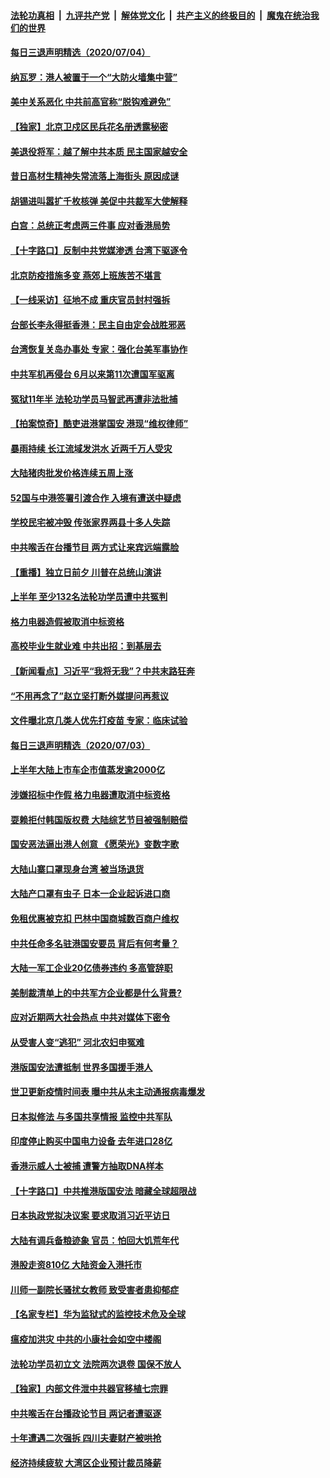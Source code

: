 ####  [法轮功真相](../../../../basic/blob/master/README.md?t=07051004) &nbsp;|&nbsp; [九评共产党](../../../../9ping.md/blob/master/README.md?t=07051004) &nbsp;|&nbsp; [解体党文化](../../../../jtdwh.md/blob/master/README.md?t=07051004)  &nbsp;|&nbsp; [共产主义的终极目的](../../../../gczydzjmd.md/blob/master/README.md?t=07051004) &nbsp;|&nbsp; [魔鬼在统治我们的世界](../../../../mgztzwmdsj.md/blob/master/README.md?t=07051004) 

#### [每日三退声明精选（2020/07/04）](../pages/nsc413/n12233206.md?t=07051004) 

#### [纳瓦罗：港人被置于一个“大防火墙集中营”](../pages/nsc413/n12233112.md?t=07051004) 

#### [美中关系恶化 中共前高官称“脱钩难避免”](../pages/nsc413/n12232936.md?t=07051004) 

#### [【独家】北京卫戍区民兵花名册透露秘密](../pages/nsc413/n12165121.md?t=07051004) 

#### [美退役将军：越了解中共本质 民主国家越安全](../pages/nsc413/n12232962.md?t=07051004) 

#### [昔日高材生精神失常流落上海街头 原因成谜](../pages/nsc413/n12232795.md?t=07051004) 

#### [胡锡进叫嚣扩千枚核弹 美促中共裁军大使解释](../pages/nsc413/n12231558.md?t=07051004) 

#### [白宫：总统正考虑两三件事 应对香港局势](../pages/nsc413/n12232772.md?t=07051004) 

#### [【十字路口】反制中共党媒渗透 台湾下驱逐令](../pages/nsc413/n12231666.md?t=07051004) 

#### [北京防疫措施多变 燕郊上班族苦不堪言](../pages/nsc413/n12232325.md?t=07051004) 

#### [【一线采访】征地不成 重庆官员封村强拆](../pages/nsc413/n12232323.md?t=07051004) 

#### [台部长李永得挺香港：民主自由定会战胜邪恶](../pages/nsc413/n12232596.md?t=07051004) 

#### [台湾恢复关岛办事处 专家：强化台美军事协作](../pages/nsc413/n12232528.md?t=07051004) 

#### [中共军机再侵台 6月以来第11次遭国军驱离](../pages/nsc413/n12232407.md?t=07051004) 

#### [冤狱11年半 法轮功学员马智武再遭非法批捕](../pages/nsc413/n12230577.md?t=07051004) 

#### [【拍案惊奇】酷吏进港掌国安 港现“维权律师”](../pages/nsc413/n12231629.md?t=07051004) 


#### [暴雨持续 长江流域发洪水 近两千万人受灾](../pages/nsc413/n12231677.md?t=07051004) 

#### [大陆猪肉批发价格连续五周上涨](../pages/nsc413/n12231800.md?t=07051004) 

#### [52国与中港签署引渡合作 入境有遭送中疑虑](../pages/nsc413/n12232103.md?t=07051004) 

#### [学校民宅被冲毁 传张家界两县十多人失踪](../pages/nsc413/n12231983.md?t=07051004) 

#### [中共喉舌在台播节目 两方式让来宾远端露脸](../pages/nsc413/n12231715.md?t=07051004) 

#### [【重播】独立日前夕 川普在总统山演讲](../pages/nsc413/n12230343.md?t=07051004) 

#### [上半年 至少132名法轮功学员遭中共冤判](../pages/nsc413/n12229828.md?t=07051004) 

#### [格力电器造假被取消中标资格](../pages/nsc413/n12231580.md?t=07051004) 

#### [高校毕业生就业难 中共出招：到基层去](../pages/nsc413/n12231647.md?t=07051004) 

#### [【新闻看点】习近平“我将无我”？中共末路狂奔](../pages/nsc413/n12231315.md?t=07051004) 

#### [“不用再念了”赵立坚打断外媒提问再惹议](../pages/nsc413/n12231415.md?t=07051004) 

#### [文件曝北京几类人优先打疫苗 专家：临床试验](../pages/nsc413/n12230906.md?t=07051004) 

#### [每日三退声明精选（2020/07/03）](../pages/nsc413/n12231529.md?t=07051004) 

#### [上半年大陆上市车企市值蒸发逾2000亿](../pages/nsc413/n12231313.md?t=07051004) 

#### [涉嫌招标中作假 格力电器遭取消中标资格](../pages/nsc413/n12231383.md?t=07051004) 

#### [耍赖拒付韩国版权费 大陆综艺节目被强制赔偿](../pages/nsc413/n12228726.md?t=07051004) 

#### [国安恶法逼出港人创意 《愿荣光》变数字歌](../pages/nsc413/n12230960.md?t=07051004) 

#### [大陆山寨口罩现身台湾 被当场退货](../pages/nsc413/n12231038.md?t=07051004) 

#### [大陆产口罩有虫子 日本一企业起诉进口商](../pages/nsc413/n12231106.md?t=07051004) 

#### [免租优惠被克扣 巴林中国商城数百商户维权](../pages/nsc413/n12231046.md?t=07051004) 

#### [中共任命多名驻港国安要员 背后有何考量？](../pages/nsc413/n12230989.md?t=07051004) 

#### [大陆一军工企业20亿债券违约 多高管辞职](../pages/nsc413/n12230777.md?t=07051004) 

#### [美制裁清单上的中共军方企业都是什么背景?](../pages/nsc413/n12231022.md?t=07051004) 

#### [应对近期两大社会热点 中共对媒体下密令](../pages/nsc413/n12230907.md?t=07051004) 

#### [从受害人变“逃犯” 河北农妇申冤难](../pages/nsc413/n12230891.md?t=07051004) 

#### [港版国安法遭抵制 世界多国援手港人](../pages/nsc413/n12230835.md?t=07051004) 

#### [世卫更新疫情时间表 曝中共从未主动通报病毒爆发](../pages/nsc413/n12230942.md?t=07051004) 

#### [日本拟修法 与多国共享情报 监控中共军队](../pages/nsc413/n12230926.md?t=07051004) 

#### [印度停止购买中国电力设备 去年进口28亿](../pages/nsc413/n12230757.md?t=07051004) 

#### [香港示威人士被捕 遭警方抽取DNA样本](../pages/nsc413/n12230911.md?t=07051004) 

#### [【十字路口】中共推港版国安法 暗藏全球超限战](../pages/nsc413/n12229018.md?t=07051004) 

#### [日本执政党拟决议案 要求取消习近平访日](../pages/nsc413/n12230749.md?t=07051004) 

#### [大陆有调兵备粮迹象 官员：怕回大饥荒年代](../pages/nsc413/n12230648.md?t=07051004) 


#### [港股走资810亿 大陆资金入港托市](../pages/nsc413/n12229538.md?t=07051004) 

#### [川师一副院长骚扰女教师 致受害者患抑郁症](../pages/nsc413/n12230271.md?t=07051004) 

#### [【名家专栏】华为监狱式的监控技术危及全球](../pages/nsc413/n12230629.md?t=07051004) 

#### [瘟疫加洪灾 中共的小康社会如空中楼阁](../pages/nsc413/n12228935.md?t=07051004) 

#### [法轮功学员初立文 法院两次退卷 国保不放人](../pages/nsc413/n12228049.md?t=07051004) 

#### [【独家】内部文件泄中共器官移植七宗罪](../pages/nsc413/n12190627.md?t=07051004) 

#### [中共喉舌在台播政论节目 两记者遭驱逐](../pages/nsc413/n12229817.md?t=07051004) 

#### [十年遭遇二次强拆 四川夫妻财产被哄抢](../pages/nsc413/n12230077.md?t=07051004) 

#### [经济持续疲软 大湾区企业预计裁员降薪](../pages/nsc413/n12229991.md?t=07051004) 

